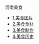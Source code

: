 <!--侧边栏docs/_sidebar.md-->

河南美食<br>
- [1.美食图片](laravel/base/1.%20美食图片.md)<br>
- [2.美食食材](/laravel/base/2.%20美食食材.md)<br>
- [3.美食制作](/laravel/base/3.%20美食制作.md)<br>
- [4.美食历史](/laravel/base/4.%20美食历史.md)
<!--以下略-->